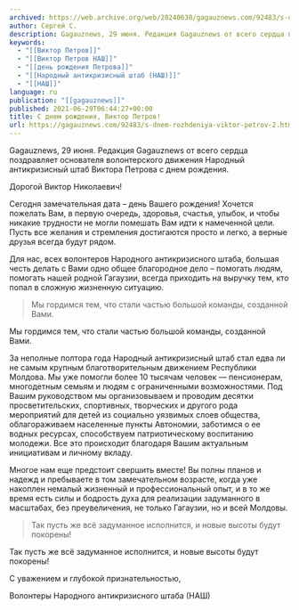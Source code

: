 ```yaml
---
archived: https://web.archive.org/web/20240630/gagauznews.com/92483/s-dnem-rozhdeniya-viktor-petrov-2.html
author: Сергей С.
description: Gagauznews, 29 июня. Редакция Gagauznews от всего сердца поздравляет основателя волонтерского движения Народный антикризисный штаб Виктора Петрова с днем рождения. Дорогой Виктор Николаевич! Сегодня замечательная дата – день Вашего рождения! Хочется пожелать Вам, в первую очередь, здоровья, счастья, улыбок, и чтобы никакие трудности не могли помешать Вам идти к намеченной цели. Пусть все желания и стремления достигаются просто и легко, а верные друзья всегда будут рядом. Для нас, всех волонтеров Народного антикризисного штаба, большая честь делать с Вами одно общее благородное дело – помогать людям, помогать нашей родной Гагаузии, всегда приходить на выручку тем, кто попал в сложную жизненную ситуацию. […]
keywords:
  - "[[Виктор Петров]]"
  - "[[Виктор Петров НАШ]]"
  - "[[день рождения Петрова]]"
  - "[[Народный антикризисный штаб (НАШ)]]"
  - "[[НАШ]]"
language: ru
publication: "[[gagauznews]]"
published: 2021-06-29T06:44:27+00:00
title: С днем рождения, Виктор Петров!
url: https://gagauznews.com/92483/s-dnem-rozhdeniya-viktor-petrov-2.html
---
```


Gagauznews, 29 июня. Редакция Gagauznews от всего сердца поздравляет основателя волонтерского движения Народный антикризисный штаб Виктора Петрова с днем рождения.

Дорогой Виктор Николаевич!

Сегодня замечательная дата – день Вашего рождения! Хочется пожелать Вам, в первую очередь, здоровья, счастья, улыбок, и чтобы никакие трудности не могли помешать Вам идти к намеченной цели. Пусть все желания и стремления достигаются просто и легко, а верные друзья всегда будут рядом.

Для нас, всех волонтеров Народного антикризисного штаба, большая честь делать с Вами одно общее благородное дело – помогать людям, помогать нашей родной Гагаузии, всегда приходить на выручку тем, кто попал в сложную жизненную ситуацию.

> Мы гордимся тем, что стали частью большой команды, созданной Вами.

Мы гордимся тем, что стали частью большой команды, созданной Вами.

За неполные полтора года Народный антикризисный штаб стал едва ли не самым крупным благотворительным движением Республики Молдова. Мы уже помогли более 10 тысячам человек — пенсионерам, многодетным семьям и людям с ограниченными возможностями. Под Вашим руководством мы организовываем и проводим десятки просветительских, спортивных, творческих и другого рода мероприятий для детей из социально уязвимых слоев общества, облагораживаем населенные пункты Автономии, заботимся о ее водных ресурсах, способствуем патриотическому воспитанию молодежи. Все это происходит благодаря Вашим актуальным инициативам и личному вкладу.

Многое нам еще предстоит свершить вместе! Вы полны планов и надежд и пребываете в том замечательном возрасте, когда уже накоплен немалый жизненный и профессиональный опыт, и в то же время есть силы и бодрость духа для реализации задуманного в масштабах, без преувеличения, не только Гагаузии, но и всей Молдовы.

> Так пусть же всё задуманное исполнится, и новые высоты будут покорены!

Так пусть же всё задуманное исполнится, и новые высоты будут покорены!

С уважением и глубокой признательностью,

Волонтеры Народного антикризисного штаба (НАШ)